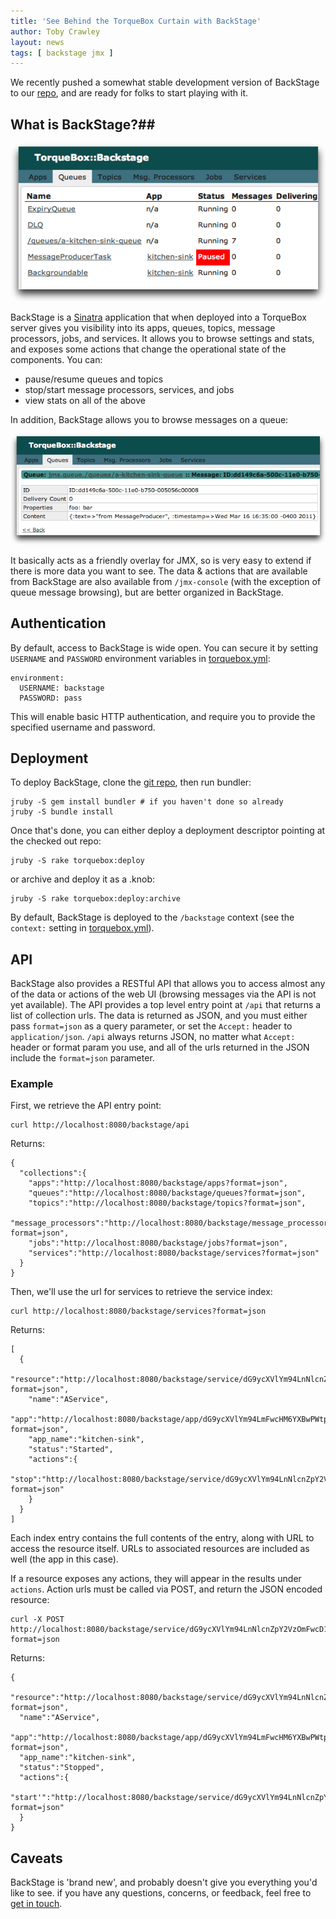 ```yaml
---
title: 'See Behind the TorqueBox Curtain with BackStage'
author: Toby Crawley
layout: news
tags: [ backstage jmx ]
---
```


[repo]: https://github.com/torquebox/backstage
[Sinatra]: http://sinatrarb.com
[torquebox.yml]: https://github.com/torquebox/backstage/blob/master/config/torquebox.yml
[community]: http://torquebox.org/community/

We recently pushed a somewhat stable development version of BackStage to
our [repo], and are ready for folks to start playing with it.

## What is BackStage?##

<img src="/images/backstage-queues.png" alt="BackStage Queues"/>

BackStage is a [Sinatra] application that when deployed into a TorqueBox 
server gives you visibility into its apps, queues, topics, message 
processors, jobs, and services. It allows you to browse settings and stats, 
and exposes some actions that change the operational state of the components.
You can:

* pause/resume queues and topics
* stop/start message processors, services, and jobs
* view stats on all of the above 

In addition, BackStage allows you to browse messages on a queue:

<img src="/images/backstage-message.png" alt="BackStage Message"/>

It basically acts as a friendly overlay for JMX, so is very easy to 
extend if there is more data you want to see. The data & actions that are
available from BackStage are also available from `/jmx-console` (with
the exception of queue message browsing), but are better organized in
BackStage.

## Authentication ##

By default, access to BackStage is wide open. You can secure it by setting 
`USERNAME` and `PASSWORD` environment variables in [torquebox.yml]:

    environment:
      USERNAME: backstage
      PASSWORD: pass

This will enable basic HTTP authentication, and require you to provide
the specified username and password.

## Deployment ##

To deploy BackStage, clone the [git repo][repo], then run bundler:

    jruby -S gem install bundler # if you haven't done so already
    jruby -S bundle install
    
Once that's done, you can either deploy a deployment descriptor pointing at 
the checked out repo:

    jruby -S rake torquebox:deploy
    
or archive and deploy it as a .knob:

    jruby -S rake torquebox:deploy:archive
    
By default, BackStage is deployed to the `/backstage` context (see the `context:` 
setting in [torquebox.yml]).



## API ##

BackStage also provides a RESTful API that allows you to access almost any of the 
data or actions of the web UI (browsing messages via the API is not yet available).
The API provides a top level entry point at `/api` that returns a list of collection 
urls. The data is returned as JSON, and you must either  pass `format=json` as a
query parameter, or set the `Accept:` header to `application/json`. `/api` always
returns JSON, no matter what `Accept:` header or format param you use, and all of 
the urls returned in the JSON include the `format=json` parameter. 

### Example ###

First, we retrieve the API entry point:

    curl http://localhost:8080/backstage/api 

Returns:

    {
      "collections":{
        "apps":"http://localhost:8080/backstage/apps?format=json",
        "queues":"http://localhost:8080/backstage/queues?format=json",
        "topics":"http://localhost:8080/backstage/topics?format=json",
        "message_processors":"http://localhost:8080/backstage/message_processors?format=json",
        "jobs":"http://localhost:8080/backstage/jobs?format=json",
        "services":"http://localhost:8080/backstage/services?format=json"
      }
    }

Then, we'll use the url for services to retrieve the service index:

    curl http://localhost:8080/backstage/services?format=json

Returns:
    
    [
      {
        "resource":"http://localhost:8080/backstage/service/dG9ycXVlYm94LnNlcnZpY2VzOmFwcD1raXRjaGVuLXNpbmsudHJxLG5hbWU9QVNlcnZpY2U=?format=json",
        "name":"AService",
        "app":"http://localhost:8080/backstage/app/dG9ycXVlYm94LmFwcHM6YXBwPWtpdGNoZW4tc2luay50cnE=?format=json",
        "app_name":"kitchen-sink",
        "status":"Started",
        "actions":{
          "stop":"http://localhost:8080/backstage/service/dG9ycXVlYm94LnNlcnZpY2VzOmFwcD1raXRjaGVuLXNpbmsudHJxLG5hbWU9QVNlcnZpY2U=/stop?format=json"
        }
      }
    ]

Each index entry contains the full contents of the entry, along with URL
to access the resource itself. URLs to associated resources are included as
well (the app in this case).

If a resource exposes any actions, they will appear in
the results under `actions`. Action urls must be called via POST, and 
return the JSON encoded resource:

    curl -X POST http://localhost:8080/backstage/service/dG9ycXVlYm94LnNlcnZpY2VzOmFwcD1raXRjaGVuLXNpbmsudHJxLG5hbWU9QVNlcnZpY2U=/stop?format=json
    
Returns:

    {
      "resource":"http://localhost:8080/backstage/service/dG9ycXVlYm94LnNlcnZpY2VzOmFwcD1raXRjaGVuLXNpbmsudHJxLG5hbWU9QVNlcnZpY2U=?format=json",
      "name":"AService",
      "app":"http://localhost:8080/backstage/app/dG9ycXVlYm94LmFwcHM6YXBwPWtpdGNoZW4tc2luay50cnE=?format=json",
      "app_name":"kitchen-sink",
      "status":"Stopped",
      "actions":{
        "start'":"http://localhost:8080/backstage/service/dG9ycXVlYm94LnNlcnZpY2VzOmFwcD1raXRjaGVuLXNpbmsudHJxLG5hbWU9QVNlcnZpY2U=/start'?format=json"
      }
    }

## Caveats ##

BackStage is 'brand new', and probably doesn't give you everything
you'd like to see. if you have any questions, concerns, or feedback,
feel free to [get in touch][community].
